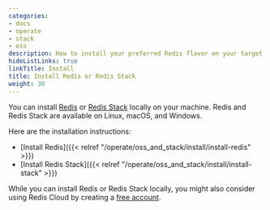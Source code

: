 ```yaml
---
categories:
- docs
- operate
- stack
- oss
description: How to install your preferred Redis flavor on your target platform
hideListLinks: true
linkTitle: Install
title: Install Redis or Redis Stack
weight: 30
---
```


You can install [Redis](https://redis.io/about/) or [Redis Stack](https://redis.io/about/about-stack/) locally on your machine. Redis and Redis Stack are available on Linux, macOS, and Windows.

Here are the installation instructions:

* [Install Redis]({{< relref "/operate/oss_and_stack/install/install-redis" >}})
* [Install Redis Stack]({{< relref "/operate/oss_and_stack/install/install-stack" >}})

While you can install Redis or Redis Stack locally, you might also consider using Redis Cloud by creating a [free account](https://redis.com/try-free/?utm_source=redisio&utm_medium=referral&utm_campaign=2023-09-try_free&utm_content=cu-redis_cloud_users).
